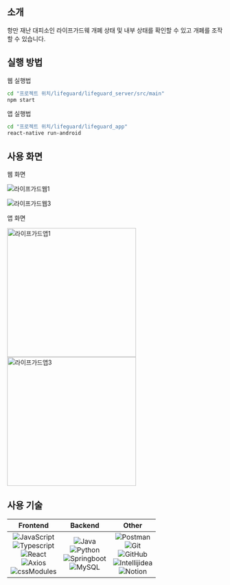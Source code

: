 ## 소개

항만 재난 대피소인 라이프가드웨 개폐 상태 및 내부 상태를 확인할 수 있고 개폐를 조작할 수 있습니다.


## 실행 방법

웹 실행법

```sh
cd "프로젝트 위치/lifeguard/lifeguard_server/src/main"
npm start
```

앱 실행법


```sh
cd "프로젝트 위치/lifeguard/lifeguard_app"
react-native run-android
```


## 사용 화면

웹 화면

![라이프가드웹1](https://github.com/bigstone0/Lifeguard/assets/110443412/0fae383d-77a4-4f4c-b039-9abd22128cbe)

![라이프가드웹3](https://github.com/bigstone0/Lifeguard/assets/110443412/7ef310b6-d0fa-47d2-b474-b3924650bf81)

앱 화면

<img width="300" alt="라이프가드앱1" src="https://github.com/bigstone0/Lifeguard/assets/110443412/909ee946-43a1-4a50-91b9-fdda0c99b12b">

<img width="300" alt="라이프가드앱3" src="https://github.com/bigstone0/Lifeguard/assets/110443412/abe993e4-1cc1-4b85-88ca-96cf7fb7653f">

## 사용 기술

|Frontend|Backend|Other|
|:------:|:------:|:---:|
|![JavaScript](https://img.shields.io/badge/javascript-F7DF1E?style=for-the-badge&logo=javascript&logoColor=black)<br>![Typescript](https://img.shields.io/badge/typescript-3178C6?style=for-the-badge&logo=typescript&logoColor=black)<br>![React](https://img.shields.io/badge/react-%2320232a.svg?style=for-the-badge&logo=react&logoColor=%2361DAFB)<br>![Axios](https://img.shields.io/badge/axios-%5A29E4.svg?style=for-the-badge&logo=axios&logoColor=white)<br>![cssModules](https://img.shields.io/badge/cssModules-000000?style=for-the-badge&logo=cssModules&logoColor=white)|![Java](https://img.shields.io/badge/Java-007396?style=for-the-badge&logo=OpenJDK&logoColor=white)<br>![Python](https://img.shields.io/badge/python-3776AB?style=for-the-badge&logo=python&logoColor=white)<br>![Springboot](https://img.shields.io/badge/springboot-6DB33F.svg?style=for-the-badge&logo=springboot&logoColor=white)<br>![MySQL](https://img.shields.io/badge/mysql-4479A1?style=for-the-badge&logo=mysql&logoColor=white)<br>|![Postman](https://img.shields.io/badge/Postman-FF6C37?style=for-the-badge&logo=Postman&logoColor=white)<br>![Git](https://img.shields.io/badge/git-%23F05033.svg?style=for-the-badge&logo=git&logoColor=white)<br>![GitHub](https://img.shields.io/badge/github-%23121011.svg?style=for-the-badge&logo=github&logoColor=white)<br>![Intellijidea](https://img.shields.io/badge/intellij-000000.svg?style=for-the-badge&logo=intellijidea&logoColor=white)<br>![Notion](https://img.shields.io/badge/Notion-%23000000.svg?style=for-the-badge&logo=notion&logoColor=white)
